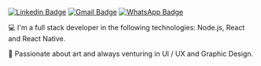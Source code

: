 
[![Linkedin Badge](https://img.shields.io/badge/-helenapaixao-blue?style=flat-square&logo=Linkedin&logoColor=white&link=https://www.linkedin.com/in/helenapaixao/)](https://www.linkedin.com/in/helenapaixao/)  [![Gmail Badge](https://img.shields.io/badge/-igorryan10@gmail.com-c14438?style=flat-square&logo=Gmail&logoColor=white&link=mailto:hp.helenapaixao@gmail.com)](mailto:hp.helenapaixao@gmail.com) [![WhatsApp Badge](https://img.shields.io/badge/-WhatsApp-26B03D?style=flat-square&logo=WhatsApp&logoColor=white&link=https://api.whatsapp.com/send?phone=5567984582048)](https://api.whatsapp.com/send?phone=5567984582048)

💻 I'm a full stack developer in the following technologies: Node.js, React and React Native.

🎨 Passionate about art and always venturing in UI / UX and Graphic Design.



